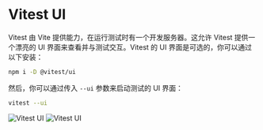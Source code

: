 # Vitest UI

Vitest 由 Vite 提供能力，在运行测试时有一个开发服务器。这允许 Vitest 提供一个漂亮的 UI 界面来查看并与测试交互。Vitest 的 UI 界面是可选的，你可以通过以下安装：

```bash
npm i -D @vitest/ui
```

然后，你可以通过传入 `--ui` 参数来启动测试的 UI 界面：

```bash
vitest --ui
```

<!-- 然后您可以访问 Vitest UI 界面，通过 [`http://localhost:51204/__vitest__/`](http://localhost:51204/__vitest__/). -->


<img alt="Vitest UI" img-light src="https://user-images.githubusercontent.com/11247099/171992267-5cae2fa0-b927-400a-8eb1-da776974cb61.png">
<img alt="Vitest UI" img-dark src="https://user-images.githubusercontent.com/11247099/171992272-7c6057e2-80c3-4b17-a7b6-0ac28e5a5e0b.png">
